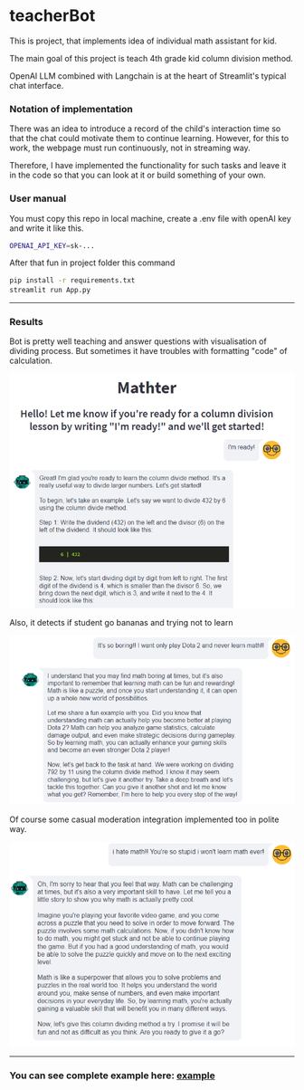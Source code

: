 # teacherBot

This is project, that implements idea of individual math assistant for kid.

The main goal of this project is teach 4th grade kid column division method.

OpenAI LLM combined with Langchain is at the heart of Streamlit's typical chat interface.

### Notation of implementation

There was an idea to introduce a record of the child's interaction time so that the chat could motivate them to continue learning.
However, for this to work, the webpage must run continuously, not in streaming way.

Therefore, I have implemented the functionality for such tasks and leave it in the code so that you can look at it or build something of your own.

 ### User manual

You must copy this repo in local machine, create a .env file with openAI key and write it like this.
```bash
OPENAI_API_KEY=sk-...
```

After that fun in project folder this command
```bash
pip install -r requirements.txt
streamlit run App.py
```
----
### Results

Bot is pretty well teaching and answer questions with visualisation of dividing process.
But sometimes it have troubles with formatting "code" of calculation.

![image](./img/1.png)

Also, it detects if student go bananas and trying not to learn

![image](./img/2.png)

Of course some casual moderation integration implemented too in polite way.

![image](./img/3.png)

---
### You can see complete example here: [example](examples/Example1.md)

